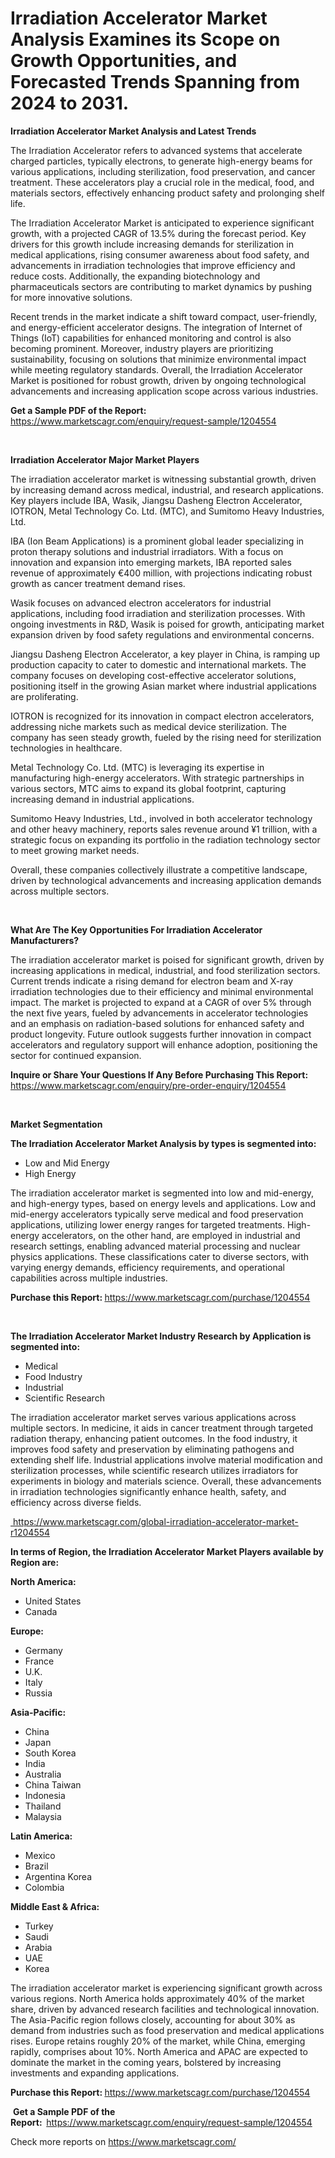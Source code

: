 <p><h1>Irradiation Accelerator Market Analysis Examines its Scope on Growth Opportunities, and Forecasted Trends Spanning from 2024 to 2031.</h1></p><p><strong>Irradiation Accelerator Market Analysis and Latest Trends</strong></p>
<p><p>The Irradiation Accelerator refers to advanced systems that accelerate charged particles, typically electrons, to generate high-energy beams for various applications, including sterilization, food preservation, and cancer treatment. These accelerators play a crucial role in the medical, food, and materials sectors, effectively enhancing product safety and prolonging shelf life.</p><p>The Irradiation Accelerator Market is anticipated to experience significant growth, with a projected CAGR of 13.5% during the forecast period. Key drivers for this growth include increasing demands for sterilization in medical applications, rising consumer awareness about food safety, and advancements in irradiation technologies that improve efficiency and reduce costs. Additionally, the expanding biotechnology and pharmaceuticals sectors are contributing to market dynamics by pushing for more innovative solutions.</p><p>Recent trends in the market indicate a shift toward compact, user-friendly, and energy-efficient accelerator designs. The integration of Internet of Things (IoT) capabilities for enhanced monitoring and control is also becoming prominent. Moreover, industry players are prioritizing sustainability, focusing on solutions that minimize environmental impact while meeting regulatory standards. Overall, the Irradiation Accelerator Market is positioned for robust growth, driven by ongoing technological advancements and increasing application scope across various industries.</p></p>
<p><strong>Get a Sample PDF of the Report:&nbsp;</strong> <a href="https://www.marketscagr.com/enquiry/request-sample/1204554?utm_campaign=1889&utm_medium=2&utm_source=Github&utm_content=ia&utm_term=31122024&utm_id=irradiation-accelerator">https://www.marketscagr.com/enquiry/request-sample/1204554</a></p>
<p>&nbsp;</p>
<p><strong>Irradiation Accelerator Major Market Players</strong></p>
<p><p>The irradiation accelerator market is witnessing substantial growth, driven by increasing demand across medical, industrial, and research applications. Key players include IBA, Wasik, Jiangsu Dasheng Electron Accelerator, IOTRON, Metal Technology Co. Ltd. (MTC), and Sumitomo Heavy Industries, Ltd. </p><p>IBA (Ion Beam Applications) is a prominent global leader specializing in proton therapy solutions and industrial irradiators. With a focus on innovation and expansion into emerging markets, IBA reported sales revenue of approximately €400 million, with projections indicating robust growth as cancer treatment demand rises.</p><p>Wasik focuses on advanced electron accelerators for industrial applications, including food irradiation and sterilization processes. With ongoing investments in R&D, Wasik is poised for growth, anticipating market expansion driven by food safety regulations and environmental concerns.</p><p>Jiangsu Dasheng Electron Accelerator, a key player in China, is ramping up production capacity to cater to domestic and international markets. The company focuses on developing cost-effective accelerator solutions, positioning itself in the growing Asian market where industrial applications are proliferating. </p><p>IOTRON is recognized for its innovation in compact electron accelerators, addressing niche markets such as medical device sterilization. The company has seen steady growth, fueled by the rising need for sterilization technologies in healthcare.</p><p>Metal Technology Co. Ltd. (MTC) is leveraging its expertise in manufacturing high-energy accelerators. With strategic partnerships in various sectors, MTC aims to expand its global footprint, capturing increasing demand in industrial applications.</p><p>Sumitomo Heavy Industries, Ltd., involved in both accelerator technology and other heavy machinery, reports sales revenue around ¥1 trillion, with a strategic focus on expanding its portfolio in the radiation technology sector to meet growing market needs.</p><p>Overall, these companies collectively illustrate a competitive landscape, driven by technological advancements and increasing application demands across multiple sectors.</p></p>
<p>&nbsp;</p>
<p><strong>What Are The Key Opportunities For Irradiation Accelerator Manufacturers?</strong></p>
<p><p>The irradiation accelerator market is poised for significant growth, driven by increasing applications in medical, industrial, and food sterilization sectors. Current trends indicate a rising demand for electron beam and X-ray irradiation technologies due to their efficiency and minimal environmental impact. The market is projected to expand at a CAGR of over 5% through the next five years, fueled by advancements in accelerator technologies and an emphasis on radiation-based solutions for enhanced safety and product longevity. Future outlook suggests further innovation in compact accelerators and regulatory support will enhance adoption, positioning the sector for continued expansion.</p></p>
<p><strong>Inquire or Share Your Questions If Any Before Purchasing This Report:</strong> <a href="https://www.marketscagr.com/enquiry/pre-order-enquiry/1204554?utm_campaign=1889&utm_medium=2&utm_source=Github&utm_content=ia&utm_term=31122024&utm_id=irradiation-accelerator">https://www.marketscagr.com/enquiry/pre-order-enquiry/1204554</a></p>
<p>&nbsp;</p>
<p><strong>Market Segmentation</strong></p>
<p><strong>The Irradiation Accelerator Market Analysis by types is segmented into:</strong></p>
<p><ul><li>Low and Mid Energy</li><li>High Energy</li></ul></p>
<p><p>The irradiation accelerator market is segmented into low and mid-energy, and high-energy types, based on energy levels and applications. Low and mid-energy accelerators typically serve medical and food preservation applications, utilizing lower energy ranges for targeted treatments. High-energy accelerators, on the other hand, are employed in industrial and research settings, enabling advanced material processing and nuclear physics applications. These classifications cater to diverse sectors, with varying energy demands, efficiency requirements, and operational capabilities across multiple industries.</p></p>
<p><strong>Purchase this Report:&nbsp;</strong><a href="https://www.marketscagr.com/purchase/1204554?utm_campaign=1889&utm_medium=2&utm_source=Github&utm_content=ia&utm_term=31122024&utm_id=irradiation-accelerator">https://www.marketscagr.com/purchase/1204554</a></p>
<p>&nbsp;</p>
<p><strong>The Irradiation Accelerator Market Industry Research by Application is segmented into:</strong></p>
<p><ul><li>Medical</li><li>Food Industry</li><li>Industrial</li><li>Scientific Research</li></ul></p>
<p><p>The irradiation accelerator market serves various applications across multiple sectors. In medicine, it aids in cancer treatment through targeted radiation therapy, enhancing patient outcomes. In the food industry, it improves food safety and preservation by eliminating pathogens and extending shelf life. Industrial applications involve material modification and sterilization processes, while scientific research utilizes irradiators for experiments in biology and materials science. Overall, these advancements in irradiation technologies significantly enhance health, safety, and efficiency across diverse fields.</p></p>
<p><a href="https://www.marketscagr.com/global-irradiation-accelerator-market-r1204554?utm_campaign=1889&utm_medium=2&utm_source=Github&utm_content=ia&utm_term=31122024&utm_id=irradiation-accelerator">&nbsp;https://www.marketscagr.com/global-irradiation-accelerator-market-r1204554</a></p>
<p><strong>In terms of Region, the Irradiation Accelerator Market Players available by Region are:</strong></p>
<p>
    <p> <strong> North America: </strong>
        <ul>
            <li>United States</li>
            <li>Canada</li>
        </ul>
        </p> 
    <p> <strong> Europe: </strong>
        <ul>
            <li>Germany</li>
            <li>France</li>
            <li>U.K.</li>
            <li>Italy</li>
            <li>Russia</li>
        </ul>
        </p> 
    <p> <strong> Asia-Pacific: </strong>
        <ul>
            <li>China</li>
            <li>Japan</li>
            <li>South Korea</li>
            <li>India</li>
            <li>Australia</li>
            <li>China Taiwan</li>
            <li>Indonesia</li>
            <li>Thailand</li>
            <li>Malaysia</li>
        </ul>
        </p> 
    <p> <strong> Latin America: </strong>
        <ul>
            <li>Mexico</li>
            <li>Brazil</li>
            <li>Argentina Korea</li>
            <li>Colombia</li>
        </ul>
        </p> 
    <p> <strong> Middle East & Africa: </strong>
        <ul>
            <li>Turkey</li>
            <li>Saudi</li>
            <li>Arabia</li>
            <li>UAE</li>
            <li>Korea</li>
        </ul>
    </p>
    </p>
<p><p>The irradiation accelerator market is experiencing significant growth across various regions. North America holds approximately 40% of the market share, driven by advanced research facilities and technological innovation. The Asia-Pacific region follows closely, accounting for about 30% as demand from industries such as food preservation and medical applications rises. Europe retains roughly 20% of the market, while China, emerging rapidly, comprises about 10%. North America and APAC are expected to dominate the market in the coming years, bolstered by increasing investments and expanding applications.</p></p>
<p><strong>Purchase this Report: </strong><a href="https://www.marketscagr.com/purchase/1204554?utm_campaign=1889&utm_medium=2&utm_source=Github&utm_content=ia&utm_term=31122024&utm_id=irradiation-accelerator">https://www.marketscagr.com/purchase/1204554</a></p>
<p>&nbsp;<strong>Get a Sample PDF of the Report:&nbsp;&nbsp;</strong><a href="https://www.marketscagr.com/enquiry/request-sample/1204554?utm_campaign=1889&utm_medium=2&utm_source=Github&utm_content=ia&utm_term=31122024&utm_id=irradiation-accelerator">https://www.marketscagr.com/enquiry/request-sample/1204554</a></p>
<p><strong></strong></p>
<p>Check more reports on <a href="https://www.marketscagr.com/?utm_campaign=1889&utm_medium=2&utm_source=Github&utm_content=ia&utm_term=31122024&utm_id=irradiation-accelerator">https://www.marketscagr.com/</a></p>